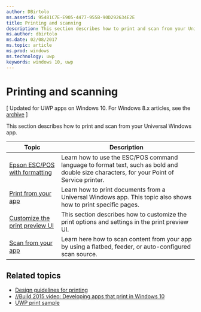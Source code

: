 ---author: DBirtoloms.assetid: 95481C7E-E905-4477-955B-90D292634E2Etitle: Printing and scanningdescription: This section describes how to print and scan from your Universal Windows app.ms.author: dbirtoloms.date: 02/08/2017ms.topic: articlems.prod: windowsms.technology: uwpkeywords: windows 10, uwp---# Printing and scanning\[ Updated for UWP apps on Windows 10. For Windows 8.x articles, see the [archive](http://go.microsoft.com/fwlink/p/?linkid=619132) \]This section describes how to print and scan from your Universal Windows app.| Topic | Description | |-------|-------------|| [Epson ESC/POS with formatting](epson-esc-pos-with-formatting.md) | Learn how to use the ESC/POS command language to format text, such as bold and double size characters, for your Point of Service printer. || [Print from your app](print-from-your-app.md) | Learn how to print documents from a Universal Windows app. This topic also shows how to print specific pages. || [Customize the print preview UI](customize-the-print-preview-ui.md) | This section describes how to customize the print options and settings in the print preview UI. || [Scan from your app](scan-from-your-app.md) | Learn here how to scan content from your app by using a flatbed, feeder, or auto-configured scan source.|## Related topics* [Design guidelines for printing](https://msdn.microsoft.com/library/windows/apps/Hh868178)* [//Build 2015 video: Developing apps that print in Windows 10](https://channel9.msdn.com/Events/Build/2015/2-94)* [UWP print sample](http://go.microsoft.com/fwlink/p/?LinkId=619984) 